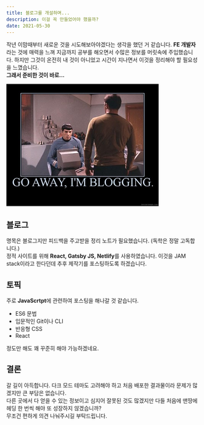 ```yaml
---
title: 블로그를 개설하며...
description: 이걸 꼭 만들었어야 했을까?
date: 2021-05-30
---
```


작년 이맘때부터 새로운 것을 시도해보아야겠다는 생각을 했던 거 같습니다.
**FE 개발자**라는 것에 매력을 느껴 지금까지 공부를 해오면서 수많은 정보를 머릿속에 주입했습니다. 하지만 그것이 온전히 내 것이 아니었고 시간이 지나면서 이것을 정리해야 할 필요성을 느꼈습니다.  
**그래서 준비한 것이 바로...**

![blog](./blog01.jpg)

## 블로그

명목은 블로그지만 피드백을 주고받을 정리 노트가 필요했습니다. (독학은 정말 고독합니다.)  
정적 사이트를 위해 **React, Gatsby JS, Netlify**를 사용하였습니다.
이것을 JAM stack이라고 한다던데 추후 제작기를 포스팅하도록 하겠습니다.

## 토픽

주로 **JavaScrtpt**에 관련하여 포스팅을 해나갈 것 같습니다.

- ES6 문법
- 입문적인 Git이나 CLI
- 반응형 CSS
- React

정도만 해도 꽤 꾸준히 해야 가능하겠네요.

## 결론

갈 길이 아득합니다. 다크 모드 테마도 고려해야 하고 처음 배포한 결과물이라 문제가 많겠지만 큰 부담은 없습니다.  
다른 곳에서 다 얻을 수 있는 정보이고 심지어 잘못된 것도 많겠지만 다들 처음에 맨땅에 헤딩 한 번씩 해야 또 성장하지 않겠습니까?  
무조건 편하게 의견 나눠주시길 부탁드립니다.
